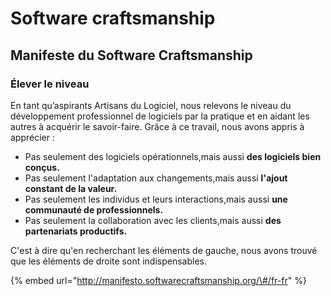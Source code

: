 # Software craftsmanship



## Manifeste du Software Craftsmanship

### Élever le niveau

En tant qu’aspirants Artisans du Logiciel, nous relevons le niveau du développement professionnel de logiciels par la pratique et en aidant les autres à acquérir le savoir-faire. Grâce à ce travail, nous avons appris à apprécier :

* Pas seulement des logiciels opérationnels,mais aussi **des logiciels bien conçus.**
* Pas seulement l'adaptation aux changements,mais aussi **l'ajout constant de la valeur.**
* Pas seulement les individus et leurs interactions,mais aussi **une communauté de professionnels.**
* Pas seulement la collaboration avec les clients,mais aussi **des partenariats productifs.**

C'est à dire qu'en recherchant les éléments de gauche, nous avons trouvé que les éléments de droite sont indispensables.



{% embed url="http://manifesto.softwarecraftsmanship.org/\#/fr-fr" %}





